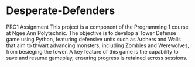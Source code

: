 # Desperate-Defenders
PRG1 Assignment
This project is a component of the Programming 1 course at Ngee Ann Polytechnic. The objective is to develop a Tower Defense game using Python, featuring defensive units such as Archers and Walls that aim to thwart advancing monsters, including Zombies and Werewolves, from besieging the tower. A key feature of this game is the capability to save and resume gameplay, ensuring progress is retained across sessions.
